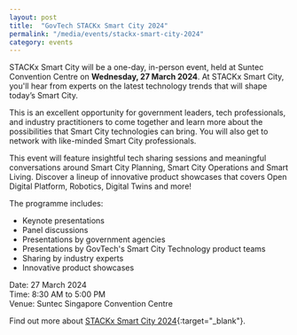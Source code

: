```yaml
---
layout: post
title:  "GovTech STACKx Smart City 2024"
permalink: "/media/events/stackx-smart-city-2024"
category: events
---
```


STACKx Smart City will be a one-day, in-person event, held at Suntec Convention Centre on **Wednesday, 27 March 2024**. At STACKx Smart City, you'll hear from experts on the latest technology trends that will shape today’s Smart City. 

This is an excellent opportunity for government leaders, tech professionals, and industry practitioners to come together and learn more about the possibilities that Smart City technologies can bring. You will also get to network with like-minded Smart City professionals. 

This event will feature insightful tech sharing sessions and meaningful conversations around Smart City Planning, Smart City Operations and Smart Living. Discover a lineup of innovative product showcases that covers Open Digital Platform, Robotics, Digital Twins and more!

The programme includes: 

* Keynote presentations 
* Panel discussions 
* Presentations by government agencies 
* Presentations by GovTech's Smart City Technology product teams 
* Sharing by industry experts 
* Innovative product showcases

Date: 27 March 2024 
<br>Time: 8:30 AM to 5:00 PM 
<br>Venue: Suntec Singapore Convention Centre 

Find out more about [STACKx Smart City 2024](https://go.gov.sg/stackx-smart-city-gtwebsite){:target="_blank"}.


